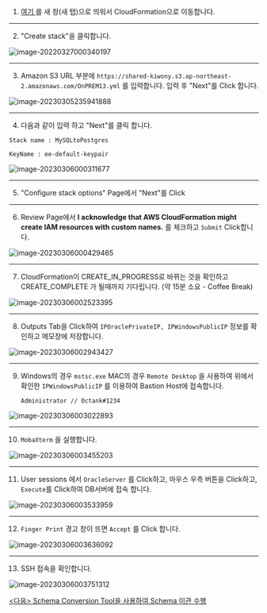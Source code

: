 1. [여기 ](https://console.aws.amazon.com/cloudformation/) 를 새 창(새 탭)으로 띄워서 CloudFormation으로 이동합니다.

---

2. "Create stack"을 클릭합니다.

![image-20220327000340197](images/image-20220327000340197.png)



---

3. Amazon S3 URL 부분에 `https://shared-kiwony.s3.ap-northeast-2.amazonaws.com/OnPREM13.yml` 를 입력합니다. 입력 후 "Next"를 Click 합니다.

![image-20230305235941888](images/image-20230305235941888.png)

---



4. 다음과 같이 입력 하고 "Next"를 클릭 합니다.

```
Stack name : MySQLtoPostgres

KeyName : ee-default-keypair

```

![image-20230306000311677](images/image-20230306000311677.png)

---

5. "Configure stack options" Page에서 "Next"를 Click

---

6. Review Page에서 **I acknowledge that AWS CloudFormation might create IAM resources with custom names.** 를 체크하고 `Submit` Click합니다.

![image-20230306000429465](images/image-20230306000429465.png)

---

7. CloudFormation이 CREATE_IN_PROGRESS로 바뀌는 것을 확인하고 CREATE_COMPLETE 가 될때까지 기다립니다. (약 15분 소요 - Coffee Break)

![image-20230306002523395](images/image-20230306002523395.png)

---

8. Outputs Tab을 Click하여 `IPOraclePrivateIP, IPWindowsPublicIP` 정보를 확인하고 메모장에 저장합니다.

![image-20230306002943427](images/image-20230306002943427.png)

---

9. Windows의 경우  `mstsc.exe`  MAC의 경우  `Remote Desktop` 을 사용하여 위에서 확인한 `IPWindowsPublicIP` 를 이용하여 Bastion Host에 접속합니다.

   ```
   Administrator // Octank#1234
   ```

   

![image-20230306003022893](images/image-20230306003022893.png)

---

10. `MobaXterm` 을 실행합니다.

![image-20230306003455203](images/image-20230306003455203.png)

---

11. User sessions 에서  `OracleServer` 를 Click하고, 마우스 우측 버튼을 Click하고, `Execute`를 Click하여 DB서버에 접속 합니다.

![image-20230306003533959](images/image-20230306003533959.png)

---

12. `Finger Print` 경고 창이 뜨면 `Accept` 를 Click 합니다.

![image-20230306003636092](images/image-20230306003636092.png)



---

13. SSH 접속을 확인합니다.

![image-20230306003751312](images/image-20230306003751312.png)







[<다음> Schema Conversion Tool을 사용하여 Schema 이관 수행](./03.md)
